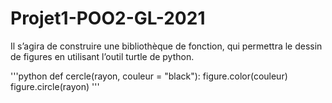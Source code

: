 # Projet1-POO2-GL-2021
Il s’agira de construire une bibliothèque de fonction, qui permettra le dessin de figures en utilisant l’outil turtle de python.

'''python
def cercle(rayon, couleur = "black"):
    figure.color(couleur)
    figure.circle(rayon)
'''
